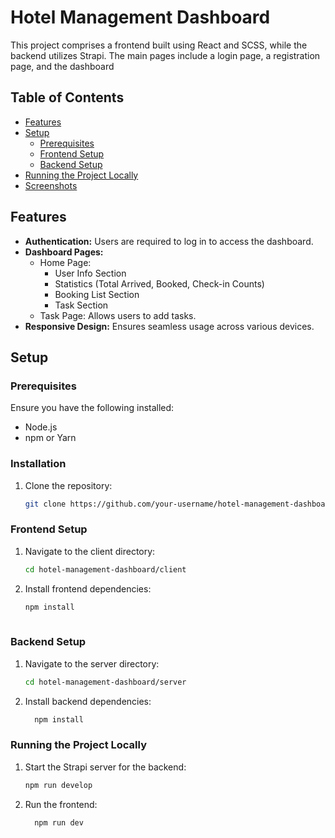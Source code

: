 # Hotel Management Dashboard

This project comprises a frontend built using React and SCSS, while the backend utilizes Strapi. The main pages include a login page, a registration page, and the dashboard


## Table of Contents

- [Features](#features)
- [Setup](#setup)
  - [Prerequisites](#prerequisites)
  - [Frontend Setup](#frontend-setup)
  - [Backend Setup](#backend-setup)
- [Running the Project Locally](#running-the-project-locally)
- [Screenshots](#screenshots)

## Features

- **Authentication:** Users are required to log in to access the dashboard.
- **Dashboard Pages:**
  - Home Page:
    - User Info Section
    - Statistics (Total Arrived, Booked, Check-in Counts)
    - Booking List Section
    - Task Section
  - Task Page: Allows users to add tasks.
- **Responsive Design:** Ensures seamless usage across various devices.

## Setup

### Prerequisites

Ensure you have the following installed:

- Node.js
- npm or Yarn

### Installation
1. Clone the repository:

   ```bash
   git clone https://github.com/your-username/hotel-management-dashboard.git
   
### Frontend Setup
1. Navigate to the client directory:
   
   ```bash
   cd hotel-management-dashboard/client
   
3. Install frontend dependencies:

   ```bash
   npm install
  

### Backend Setup
1. Navigate to the server directory:

   ```bash
   cd hotel-management-dashboard/server
   
3. Install backend dependencies:

   ```bash
     npm install

### Running the Project Locally
1. Start the Strapi server for the backend:

   ```bash
   npm run develop
   
3. Run the frontend:

   ```bash
     npm run dev
